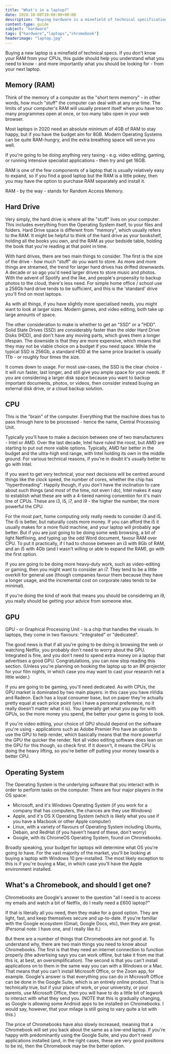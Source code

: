 ```yaml
---
title: "What's in a laptop?"
date: 2020-10-08T10:00:00+00:00
description: "Buying hardware is a minefield of technical specifications, which can sometimes be confusing. Here I breakdown the key points to understand about what goes into a laptop, and what you should be looking for."
content-type: guide
subject: "hardware"
tags: ["hardware","laptops","chromebook"]
headerimage: "laptop.jpg"
---
```


Buying a new laptop is a minefield of technical specs. If you don't know your RAM from your CPUs, this guide should help you understand what you need to know - and more importantly what you should be looking for - from your next laptop.

## Memory (RAM)
Think of the memory of a computer as the "short term memory" - in other words, how much "stuff" the computer can deal with at any one time. The limits of your computer's RAM will usually present itself when you have too many programmes open at once, or too many tabs open in your web browser.
 
Most laptops in 2020 need an absolute minimum of 4GB of RAM to stay happy, but if you have the budget aim for 8GB. Modern Operating Systems can be quite RAM-hungry, and the extra breathing space will serve you well.
 
If you're going to be doing anything very taxing - e.g. video editing, gaming, or running intensive specialist applications - then try and get 16GB.
 
RAM is one of the few components of a laptop that is usually relatively easy to expand, so if you find a good laptop but the RAM is a little pokey, then you may have the option to purchase RAM separately and install it.
 
RAM - by the way - stands for Random Access Memory.

## Hard Drive
Very simply, the hard drive is where all the "stuff" lives on your computer. This includes everything from the Operating System itself, to your files and folders. Hard Drive space is different from "memory", which usually refers to the RAM. It might be helpful to think of the hard drive as your bookshelf, holding all the books you own, and the RAM as your bedside table, holding the book that you're reading at that point in time.
 
With hard drives, there are two main things to consider. The first is the size of the drive - how much "stuff" do you want to store. As more and more things are streamed, the trend for larger hard drives has drifted downwards. A decade or so ago you'd need larger drives to store music and photos. With the advent of Spotify and the like, and people's propensity to backup photos to the cloud, there's less need. For simple home office / school use a 256Gb hard drive tends to be sufficient, and this is the 'standard' drive you'll find on most laptops.
 
As with all things, if you have slightly more specialised needs, you might want to look at larger sizes. Modern games, and video editing, both take up large amounts of space.
 
The other consideration to make is whether to get an "SSD" or a "HDD". Solid State Drives (SSD) are considerably faster than the older Hard Drive Disks (HDD), and don't have any moving parts, which gives them a longer lifespan. The downside is that they are more expensive, which means that they may not be viable choice on a budget if you need space. While the typical SSD is 256Gb, a standard HDD at the same price bracket is usually 1Tb - or roughly four times the size.
 
It comes down to usage. For most use-cases, the SSD is the clear choice - it will run faster, last longer, and still give you ample space for your needs. If you are considering a larger disk space because you want to backup important documents, photos, or videos, then consider instead buying an external disk drive, or a cloud backup solution.

## CPU
This is the "brain" of the computer. Everything that the machine does has to pass through here to be processed - hence the name, Central Processing Unit.
 
Typically you'll have to make a decision between one of two manufacturers - Intel or AMD. Over the last decade, Intel have ruled the roost, but AMD are starting to put out more viable options. Typically, AMD fair better in the budget and the ultra-high end range, with Intel holding its own in the middle ground. For various technical reasons, if you're in doubt it's usually better to go with Intel.
 
If you want to get very technical, your next decisions will be centred around things like the clock speed, the number of cores, whether the chip has "hyperthreading". Happily though, if you don't have the inclination to care about such things (and most of the time, not even I do), Intel makes it easy to establish what these are with a 4-tiered naming convention for it's main line of CPUs. These are i3, i5, i7, and i9 - the higher the number, the more powerful the CPU.
 
For the most part, home computing only really needs to consider i3 and i5. The i5 is better, but naturally costs more money. If you can afford the i5 it usually makes for a more fluid machine, and your laptop will probably age better. But if you are just going to be doing some web browsing, a bit of light Netflixing, and typing up the odd Word document, favour RAM over CPU. To put it practically, if I had to choose between an i3 with 8Gb of RAM, and an i5 with 4Gb (and I wasn't willing or able to expand the RAM), go with the first option.
 
If you are going to be doing more heavy-duty work, such as video-editing or gaming, then you might want to consider an i7. They tend to be a little overkill for general use (though companies favour them because they have a longer usage, and the incremental cost on corporate rates tends to be minimal).
 
If you're doing the kind of work that means you should be considering an i9, you really should be getting your advice from someone else.

## GPU
GPU - or Graphical Processing Unit - is a chip that handles the visuals. In laptops, they come in two flavours: "integrated" or "dedicated".
 
The good news is that if all you're going to be doing is browsing the web or watching Netflix, you probably don't need to worry about the GPU. Integrated is fine, and you don't need to spend extra money on a laptop that advertises a good GPU. Congratulations, you can now stop reading this section. (Unless you're planning on hooking the laptop up to an 8K projector for your film nights, in which case you may want to cast your research net a little wider.)
 
If you are going to be gaming, you'll need dedicated. As with CPUs, the GPU market is dominated by two main players: in this case you have nVidia and Radeon. Each has a loyal consumer base, but on paper they're actually pretty equal at each price point (yes I have a personal preference, no it really doesn't matter what it is). You generally get what you pay for with GPUs, so the more money you spend, the better your game is going to look.
 
If you're video editing, your choice of GPU should depend on the software you're using - applications such as Adobe Premier Pro have an option to use the GPU to help render, which basically means that the more powerful the GPU the quicker the render. Not all video editing software does lean on the GPU for this though, so check first. If it doesn't, it means the CPU is doing the heavy lifting, so you're better off putting your money towards a better CPU.

## Operating System
The Operating System is the underlying software that you interact with in order to perform tasks on the computer. There are four major players in the OS space:
 
* Microsoft, and it's Windows Operating System (if you work for a company that has computers, the chances are they use Windows)
* Apple, and it's OS X Operating System (which is likely what you use if you have a Macbook or other Apple computer)
* Linux, with a variety of flavours of Operating System including Ubuntu, Debain, and RedHat (if you haven't heard of these, don't worry)
* Google, with its ChromeOS Operating System, found on Chromebooks.

Broadly speaking, your budget for laptops will determine what OS you're going to have. For the vast majority of the market, you'll be looking at buying a laptop with Windows 10 pre-installed. The most likely exception to this is if you're buying a Mac, in which case you'll have the Apple environment installed.

## What's a Chromebook, and should I get one?
Chromebooks are Google's answer to the question "all I need is to access my emails and watch a bit of Netflix, do I really need a £600 laptop?"
 
If that is literally all you need, then they make for a good option. They are light, fast, and keep themselves secure and up-to-date. If you're familiar with the Google ecosystem (Gmail, Google Docs, etc), then they are great. (Personal note: I have one, and I really like it.)
 
But there are a number of things that Chromebooks are not good at. To understand why, there are two main things you need to know about Chromebooks. The first is that they need an internet connection to function properly (the advertising says you can work offline, but take it from me that this is, at best, an oversimplification). The second is that you can't install applications on to them in the same way you can with a Windows or a Mac. That means that you can't install Microsoft Office, or the Zoom app, for example. Google's answer is that everything you can do in Microsoft Office can be done in the Google Suite, which is an entirely online product. That is technically true, but if your place of work, or your university, or your parents, use Microsoft Office, then you will have to do a little bit of legwork to interact with what they send you. (NOTE that this is gradually changing, as Google is allowing some Android apps to be installed on Chromebooks. I would say, however, that your milage is still going to vary quite a lot with this.)
 
The price of Chromebooks have also slowly increased, meaning that a Chromebook will set you back about the same as a low-end laptop. If you're happy with predominantly using the Google Suite, and you don't need applications installed (and, in the right cases, these are very good positions to be in), then the Chromebook may be the better option. 